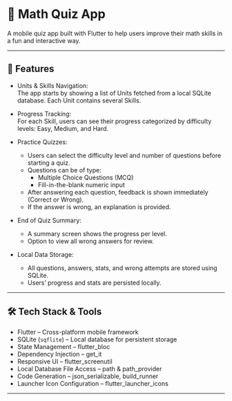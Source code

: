 # 📱 Math Quiz App

A mobile quiz app built with Flutter to help users improve their math skills in a fun and interactive way.

---

## 🚀 Features

- Units & Skills Navigation:  
  The app starts by showing a list of Units fetched from a local SQLite database. Each Unit contains several Skills.

- Progress Tracking:  
  For each Skill, users can see their progress categorized by difficulty levels: Easy, Medium, and Hard.

- Practice Quizzes:
  - Users can select the difficulty level and number of questions before starting a quiz.
  - Questions can be of type:
    - Multiple Choice Questions (MCQ)
    - Fill-in-the-blank numeric input
  - After answering each question, feedback is shown immediately (Correct or Wrong).
  - If the answer is wrong, an explanation is provided.

- End of Quiz Summary:
  - A summary screen shows the progress per level.
  - Option to view all wrong answers for review.

- Local Data Storage:
  - All questions, answers, stats, and wrong attempts are stored using SQLite.
  - Users’ progress and stats are persisted locally.

---

## 🛠 Tech Stack & Tools

- Flutter – Cross-platform mobile framework
- SQLite (`sqflite`) – Local database for persistent storage
- State Management – flutter_bloc
- Dependency Injection – get_it
- Responsive UI – flutter_screenutil
- Local Database File Access – path & path_provider
- Code Generation – json_serializable, build_runner
- Launcher Icon Configuration – flutter_launcher_icons

---
